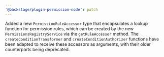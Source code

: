 ```yaml
---
'@backstage/plugin-permission-node': patch
---
```


Added a new `PermissionRuleAccessor` type that encapsulates a lookup function for permission rules, which can be created by the new `PermissionsRegistryService` via the `getRuleAccessor` method. The `createConditionTransformer` and `createConditionAuthorizer` functions have been adapted to receive these accessors as arguments, with their older counterparts being deprecated.
